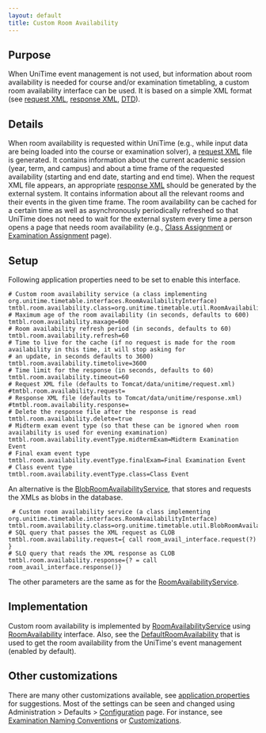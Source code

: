 ```yaml
---
layout: default
title: Custom Room Availability
---
```



## Purpose

When UniTime event management is not used, but information about room availability is needed for course and/or examination timetabling, a custom room availability interface can be used. It is based on a simple XML format (see [request XML](https://www.unitime.org/interface/roomAvailabilityRequest.xml), [response XML](https://www.unitime.org/interface/roomAvailabilityResponse.xml), [DTD](https://www.unitime.org/interface/RoomAvailability.dtd)).

## Details

When room availability is requested within UniTime (e.g., while input data are being loaded into the course or examination solver), a [request XML](https://www.unitime.org/interface/roomAvailabilityRequest.xml) file is generated. It contains information about the current academic session (year, term, and campus) and about a time frame of the requested availability (starting and end date, starting and end time). When the request XML file appears, an appropriate [response XML](https://www.unitime.org/interface/roomAvailabilityResponse.xml) should be generated by the external system. It contains information about all the relevant rooms and their events in the given time frame. The room availability can be cached for a certain time as well as asynchronously periodically refreshed so that UniTime does not need to wait for the external system every time a person opens a page that needs room availability (e.g., [Class Assignment](class-assignment) or [Examination Assignment](examination-assignment) page).

## Setup

Following application properties need to be set to enable this interface.
```
# Custom room availability service (a class implementing org.unitime.timetable.interfaces.RoomAvailabilityInterface)
tmtbl.room.availability.class=org.unitime.timetable.util.RoomAvailabilityService
# Maximum age of the room availability (in seconds, defaults to 600)
tmtbl.room.availability.maxage=600
# Room availability refresh period (in seconds, defaults to 60)
tmtbl.room.availability.refresh=60
# Time to live for the cache (if no request is made for the room availability in this time, it will stop asking for
# an update, in seconds defaults to 3600)
tmtbl.room.availability.timetolive=3600
# Time limit for the response (in seconds, defaults to 60)
tmtbl.room.availability.timeout=60
# Request XML file (defaults to Tomcat/data/unitime/request.xml)
#tmtbl.room.availability.request=
# Response XML file (defaults to Tomcat/data/unitime/response.xml)
#tmtbl.room.availability.response=
# Delete the response file after the response is read
tmtbl.room.availability.delete=true
# Midterm exam event type (so that these can be ignored when room availability is used for evening examination)
tmtbl.room.availability.eventType.midtermExam=Midterm Examination Event
# Final exam event type
tmtbl.room.availability.eventType.finalExam=Final Examination Event
# Class event type
tmtbl.room.availability.eventType.class=Class Event
```

An alternative is the [BlobRoomAvailabilityService](https://github.com/UniTime/unitime/blob/master/JavaSource/org/unitime/timetable/util/BlobRoomAvailabilityService.java), that stores and requests the XMLs as blobs in the database.
```
 # Custom room availability service (a class implementing org.unitime.timetable.interfaces.RoomAvailabilityInterface)
tmtbl.room.availability.class=org.unitime.timetable.util.BlobRoomAvailabilityService
# SQL query that passes the XML request as CLOB
tmtbl.room.availability.request={ call room_avail_interface.request(?) }
# SLQ query that reads the XML response as CLOB
tmtbl.room.availability.response={? = call room_avail_interface.response()}
```

The other parameters are the same as for the [RoomAvailabilityService](https://github.com/UniTime/unitime/blob/master/JavaSource/org/unitime/timetable/util/RoomAvailabilityService.java).

## Implementation

Custom room availability is implemented by [RoomAvailabilityService](https://github.com/UniTime/unitime/blob/master/JavaSource/org/unitime/timetable/util/RoomAvailabilityService.java) using [RoomAvailability](https://github.com/UniTime/unitime/blob/master/JavaSource/org/unitime/timetable/interfaces/RoomAvailabilityInterface.java) interface. Also, see the [DefaultRoomAvailability](https://github.com/UniTime/unitime/blob/master/JavaSource/org/unitime/timetable/util/DefaultRoomAvailabilityService.java) that is used to get the room availability from the UniTime's event management (enabled by default).

## Other customizations

There are many other customizations available, see [application.properties](https://github.com/UniTime/unitime/blob/master/JavaSource/application.properties) for suggestions. Most of the settings can be seen and changed using Administration > Defaults > [Configuration](application-configuration) page. For instance, see [Examination Naming Conventions](exam-naming-convention) or [Customizations](customizations).

